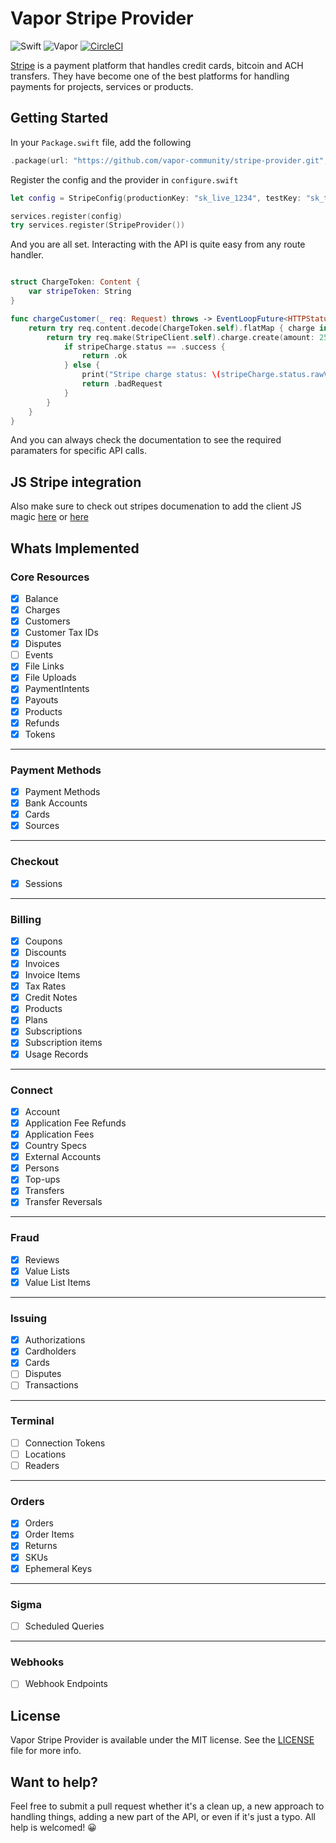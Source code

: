 # Vapor Stripe Provider

![Swift](https://img.shields.io/badge/swift-5-lightgrey.svg?style=for-the-badge)
![Vapor](https://img.shields.io/badge/vapor-4-lightgrey.svg?style=for-the-badge)
[![CircleCI](https://circleci.com/gh/vapor-community/stripe-provider.svg?style=svg)](https://circleci.com/gh/vapor-community/stripe-provider)

[Stripe][stripe_home] is a payment platform that handles credit cards, bitcoin and ACH transfers. They have become one of the best platforms for handling payments for projects, services or products.

## Getting Started
In your `Package.swift` file, add the following

~~~~swift
.package(url: "https://github.com/vapor-community/stripe-provider.git", from: "2.2.0")
~~~~

Register the config and the provider in `configure.swift`
~~~~swift
let config = StripeConfig(productionKey: "sk_live_1234", testKey: "sk_test_1234")

services.register(config)
try services.register(StripeProvider())
~~~~

And you are all set. Interacting with the API is quite easy from any route handler.
~~~~swift

struct ChargeToken: Content {
    var stripeToken: String
}

func chargeCustomer(_ req: Request) throws -> EventLoopFuture<HTTPStatus> {
    return try req.content.decode(ChargeToken.self).flatMap { charge in
        return try req.make(StripeClient.self).charge.create(amount: 2500, currency: .usd, source: charge.stripeToken).map { stripeCharge in
            if stripeCharge.status == .success {
                return .ok
            } else {
                print("Stripe charge status: \(stripeCharge.status.rawValue)")
                return .badRequest
            }
        }
    }
}
~~~~

And you can always check the documentation to see the required paramaters for specific API calls.

## JS Stripe integration

Also make sure to check out stripes documenation to add the client JS magic [here]( https://stripe.com/docs/checkout#integration-simple) or [here](https://stripe.com/docs/checkout#integration-custom)

## Whats Implemented

### Core Resources
* [x] Balance
* [x] Charges
* [x] Customers
* [x] Customer Tax IDs
* [x] Disputes  
* [ ] Events
* [x] File Links
* [x] File Uploads
* [x] PaymentIntents
* [x] Payouts
* [x] Products
* [x] Refunds
* [x] Tokens
---
### Payment Methods
* [x] Payment Methods
* [x] Bank Accounts
* [x] Cards
* [x] Sources
---
### Checkout
* [x] Sessions
---
### Billing
* [x] Coupons
* [x] Discounts
* [x] Invoices
* [x] Invoice Items
* [x] Tax Rates
* [x] Credit Notes
* [x] Products
* [x] Plans
* [x] Subscriptions
* [x] Subscription items
* [x] Usage Records
---
### Connect
* [x] Account
* [x] Application Fee Refunds
* [x] Application Fees
* [x] Country Specs
* [x] External Accounts
* [x] Persons
* [x] Top-ups
* [x] Transfers
* [x] Transfer Reversals
---
### Fraud
* [x] Reviews
* [x] Value Lists
* [x] Value List Items
---
### Issuing
* [x] Authorizations
* [x] Cardholders
* [x] Cards
* [ ] Disputes
* [ ] Transactions
---
### Terminal
* [ ] Connection Tokens
* [ ] Locations
* [ ] Readers
---
### Orders
* [x] Orders
* [x] Order Items
* [x] Returns
* [x] SKUs
* [x] Ephemeral Keys
---
### Sigma
* [ ] Scheduled Queries
---
### Webhooks
* [ ] Webhook Endpoints

[stripe_home]: http://stripe.com "Stripe"
[stripe_api]: https://stripe.com/docs/api "Stripe API Endpoints"

## License

Vapor Stripe Provider is available under the MIT license. See the [LICENSE](LICENSE) file for more info.

## Want to help?
Feel free to submit a pull request whether it's a clean up, a new approach to handling things, adding a new part of the API, or even if it's just a typo. All help is welcomed! 😀
